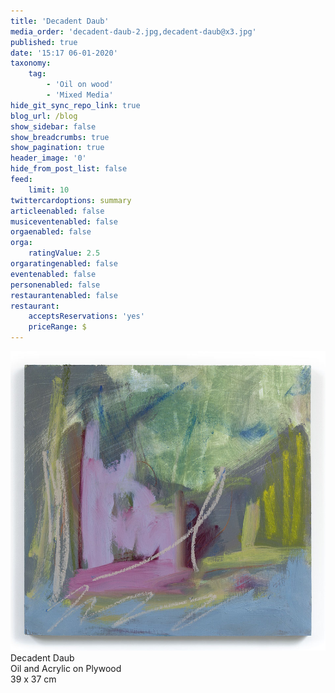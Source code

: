 ```yaml
---
title: 'Decadent Daub'
media_order: 'decadent-daub-2.jpg,decadent-daub@x3.jpg'
published: true
date: '15:17 06-01-2020'
taxonomy:
    tag:
        - 'Oil on wood'
        - 'Mixed Media'
hide_git_sync_repo_link: true
blog_url: /blog
show_sidebar: false
show_breadcrumbs: true
show_pagination: true
header_image: '0'
hide_from_post_list: false
feed:
    limit: 10
twittercardoptions: summary
articleenabled: false
musiceventenabled: false
orgaenabled: false
orga:
    ratingValue: 2.5
orgaratingenabled: false
eventenabled: false
personenabled: false
restaurantenabled: false
restaurant:
    acceptsReservations: 'yes'
    priceRange: $
---
```


[![Abstract Painting by Joe Ainsworth](decadent-daub@x3.jpg)](/paintings/decadent-daub)
Decadent Daub  
Oil and Acrylic on Plywood  
39 x 37 cm